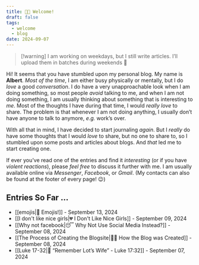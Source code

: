 ```yaml
---
title: 👋🏼 Welcome!
draft: false
tags:
  - welcome
  - blog
date: 2024-09-07
---
```

> [!warning] I am working on weekdays, but I still write articles. I’ll upload them in batches during weekends 🙂

Hi! It seems that you have stumbled upon my personal blog. My name is **Albert**. *Most of the time*, I am either busy physically or mentally, but I do *love* a good *conversation*. I do have a very unapproachable look when I am doing something, so most people *avoid* talking to me, and when I am not doing something, I am usually thinking about something that is interesting to *me*. Most of the thoughts I have during that time, I would *really love* to share. The problem is that whenever I am not doing anything, I usually don’t have anyone to talk to anymore, *e.g.* work’s over.

With all that in mind, I have decided to start journaling *again*. But I *really* do have some thoughts that I would *love* to share, but no one to share to, so I stumbled upon some posts and articles about blogs. And *that* led me to start creating one.

If ever you’ve read one of the entries and find it *interesting* (or if you have *violent reactions*), please *feel free* to discuss it further with me. I am usually available online via *Messenger*, *Facebook*, or *Gmail*. (My contacts can also be found at the footer of every page! 😉)

## Entries So Far …

- [[emojis|🤪 Emojis!]] - September 13, 2024
- [[I don't like nice girls|💔 I Don't Like Nice Girls]] - September 09, 2024
- [[Why not facebook|😴 Why Not Use Social Media Instead?]] - September 08, 2024
- [[The Process of Creating the Blogsite|✍🏼 How the Blog was Created]] - September 08, 2024
- [[Luke 17-32|📖 “Remember Lot’s Wife” - Luke 17:32]] - September 07, 2024